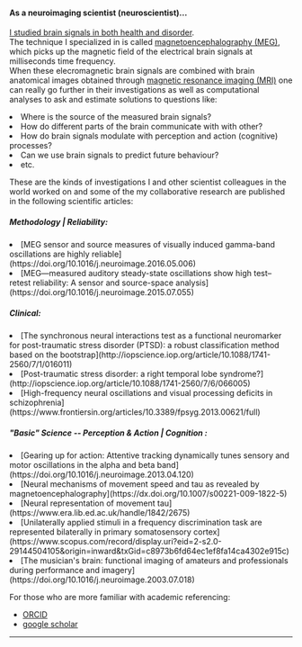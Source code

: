 #### As a neuroimaging scientist (neuroscientist)...
[I studied brain signals in both health and disorder](https://github.com/hengrumay/brain_dances).   
The technique I specialized in is called [magnetoencephalography (MEG)](http://megcommunity.org/what-is-meg), 
which picks up the magnetic field of the electrical brain signals at milliseconds time frequency.   
When these elecromagnetic brain signals are combined with brain anatomical images obtained through 
[magnetic resonance imaging (MRI)](https://en.wikipedia.org/wiki/Magnetic_resonance_imaging) 
one can really go further in their investigations as well as computational analyses to ask and estimate solutions to questions 
like: 
<li> Where is the source of the measured brain signals? </li>
<li> How do different parts of the brain communicate with with other?</li>
<li> How do brain signals modulate with perception and action (cognitive) processes?</li> 
<li> Can we use brain signals to predict future behaviour?</li> 
<li> etc. </li>

These are the kinds of investigations I and other scientist colleagues in the world worked on
and some of the my collaborative research are published in the following scientific articles:

##### Methodology | Reliability: 
<li>  [MEG sensor and source measures of visually induced gamma-band oscillations are highly reliable](https://doi.org/10.1016/j.neuroimage.2016.05.006)</li>
<li>  [MEG—measured auditory steady-state oscillations show high test–retest reliability: A sensor and source-space analysis](https://doi.org/10.1016/j.neuroimage.2015.07.055)</li>    

##### Clinical:   
<li>  [The synchronous neural interactions test as a functional neuromarker for post-traumatic stress disorder (PTSD): a robust classification method based on the bootstrap](http://iopscience.iop.org/article/10.1088/1741-2560/7/1/016011)</li>
<li>  [Post-traumatic stress disorder: a right temporal lobe syndrome?](http://iopscience.iop.org/article/10.1088/1741-2560/7/6/066005)</li>
<li>  [High-frequency neural oscillations and visual processing deficits in schizophrenia](https://www.frontiersin.org/articles/10.3389/fpsyg.2013.00621/full)</li>
  
##### "Basic" Science -- Perception & Action | Cognition :   
<li>  [Gearing up for action: Attentive tracking dynamically tunes sensory and motor oscillations in the alpha and beta band](https://doi.org/10.1016/j.neuroimage.2013.04.120)</li> 
<li>  [Neural mechanisms of movement speed and tau as revealed by magnetoencephalography](https://dx.doi.org/10.1007/s00221-009-1822-5)</li>
<li>  [Neural representation of movement tau](https://www.era.lib.ed.ac.uk/handle/1842/2675)</li>
<li>  [Unilaterally applied stimuli in a frequency discrimination task are represented bilaterally in primary somatosensory cortex](https://www.scopus.com/record/display.uri?eid=2-s2.0-29144504105&origin=inward&txGid=c8973b6fd64ec1ef8fa14ca4302e915c)</li>
<li>  [The musician's brain: functional imaging of amateurs and professionals during performance and imagery](https://doi.org/10.1016/j.neuroimage.2003.07.018)</li>     


For those who are more familiar with academic referencing:        
- [ORCID](http://orcid.org/0000-0003-2109-0781)     
- [google scholar](https://scholar.google.com/citations?user=dYvmLyMAAAAJ&hl=en)  

-----

